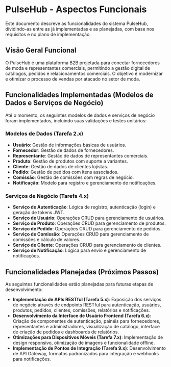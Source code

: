 # PulseHub - Aspectos Funcionais

Este documento descreve as funcionalidades do sistema PulseHub, dividindo-as entre as já implementadas e as planejadas, com base nos requisitos e no plano de implementação.

## Visão Geral Funcional

O PulseHub é uma plataforma B2B projetada para conectar fornecedores de moda e representantes comerciais, permitindo a gestão digital de catálogos, pedidos e relacionamentos comerciais. O objetivo é modernizar e otimizar o processo de vendas por atacado no setor de moda.

## Funcionalidades Implementadas (Modelos de Dados e Serviços de Negócio)

Até o momento, os seguintes modelos de dados e serviços de negócio foram implementados, incluindo suas validações e testes unitários:

### Modelos de Dados (Tarefa 2.x)
- **Usuário**: Gestão de informações básicas de usuários.
- **Fornecedor**: Gestão de dados de fornecedores.
- **Representante**: Gestão de dados de representantes comerciais.
- **Produto**: Gestão de produtos com suporte a variantes.
- **Cliente**: Gestão de dados de clientes lojistas.
- **Pedido**: Gestão de pedidos com itens associados.
- **Comissão**: Gestão de comissões com regras de negócio.
- **Notificação**: Modelo para registro e gerenciamento de notificações.

### Serviços de Negócio (Tarefa 4.x)
- **Serviço de Autenticação**: Lógica de registro, autenticação (login) e geração de tokens JWT.
- **Serviço de Usuário**: Operações CRUD para gerenciamento de usuários.
- **Serviço de Produto**: Operações CRUD para gerenciamento de produtos.
- **Serviço de Pedido**: Operações CRUD para gerenciamento de pedidos.
- **Serviço de Comissão**: Operações CRUD para gerenciamento de comissões e cálculo de valores.
- **Serviço de Cliente**: Operações CRUD para gerenciamento de clientes.
- **Serviço de Notificação**: Lógica para envio e gerenciamento de notificações.

## Funcionalidades Planejadas (Próximos Passos)

As seguintes funcionalidades estão planejadas para futuras etapas de desenvolvimento:

- **Implementação de APIs RESTful (Tarefa 5.x)**: Exposição dos serviços de negócio através de endpoints RESTful para autenticação, usuários, produtos, pedidos, clientes, comissões, relatórios e notificações.
- **Desenvolvimento da Interface de Usuário Frontend (Tarefa 6.x)**: Criação de componentes de autenticação, painéis para fornecedores, representantes e administradores, visualização de catálogo, interface de criação de pedidos e dashboards de relatórios.
- **Otimizações para Dispositivos Móveis (Tarefa 7.x)**: Implementação de design responsivo, otimização de imagens e funcionalidade offline.
- **Implementação de Pontos de Integração (Tarefa 9.x)**: Desenvolvimento de API Gateway, formatos padronizados para integração e webhooks para notificações.
